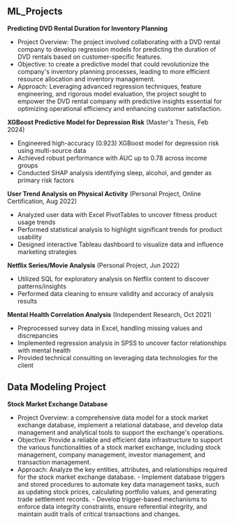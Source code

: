 
## ML_Projects

**Predicting DVD Rental Duration for Inventory Planning**
- Project Overview: The project involved collaborating with a DVD rental company to develop regression models for predicting the duration of DVD rentals based on customer-specific features.
- Objective: to create a predictive model that could revolutionize the company's inventory planning processes, leading to more efficient resource allocation and inventory management.
- Approach: Leveraging advanced regression techniques, feature engineering, and rigorous model evaluation, the project sought to empower the DVD rental company with predictive insights essential for optimizing operational efficiency and enhancing customer satisfaction.

**XGBoost Predictive Model for Depression Risk** (Master's Thesis, Feb 2024)
- Engineered high-accuracy (0.923) XGBoost model for depression risk using multi-source data
- Achieved robust performance with AUC up to 0.78 across income groups
- Conducted SHAP analysis identifying sleep, alcohol, and gender as primary risk factors

**User Trend Analysis on Physical Activity** (Personal Project, Online Certification, Aug 2022)  
- Analyzed user data with Excel PivotTables to uncover fitness product usage trends
- Performed statistical analysis to highlight significant trends for product usability
- Designed interactive Tableau dashboard to visualize data and influence marketing strategies

**Netflix Series/Movie Analysis** (Personal Project, Jun 2022)
- Utilized SQL for exploratory analysis on Netflix content to discover patterns/insights
- Performed data cleaning to ensure validity and accuracy of analysis results

**Mental Health Correlation Analysis** (Independent Research, Oct 2021)
- Preprocessed survey data in Excel, handling missing values and discrepancies  
- Implemented regression analysis in SPSS to uncover factor relationships with mental health
- Provided technical consulting on leveraging data technologies for the client

## Data Modeling Project 
**Stock Market Exchange Database**
- Project Overview: a comprehensive data model for a stock market exchange database, implement a relational database, and develop data management and analytical tools to support the exchange's operations. 
- Objective: Provide a reliable and efficient data infrastructure to support the various functionalities of a stock market exchange, including stock management, company management, investor management, and transaction management.
- Approach: Analyze the key entities, attributes, and relationships required for the stock market exchange database.
      - Implement database triggers and stored procedures to automate key data management tasks, such as updating 
      stock prices, calculating portfolio values, and generating trade settlement records.
      - Develop trigger-based mechanisms to enforce data integrity constraints, ensure referential integrity, and 
        maintain audit trails of critical transactions and changes.
